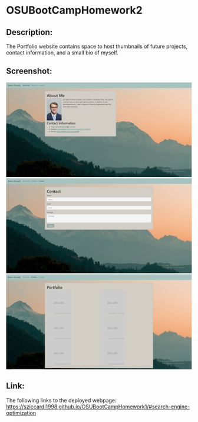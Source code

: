 # OSUBootCampHomework2

## Description:
The Portfolio website contains space to host thumbnails of future projects, contact information, and a small bio of myself.

## Screenshot:
![screenshot](./images/HomeworkSnip.jpg)
![screenshot](./images/HomeworkSnip2.jpg)
![screenshot](./images/HomeworkSnip3.jpg)



## Link:
The following links to the deployed webpage: https://sziccardi1998.github.io/OSUBootCampHomework1/#search-engine-optimization
